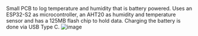 Small PCB to log temperature and humidity that is battery powered.
Uses an ESP32-S2 as microcontroller, an AHT20 as humidity and temperature sensor and has a 125MB flash chip to hold data.
Charging the battery is done via USB Type C.
![image](https://github.com/TimBilliet/temp-humidity-logger-pcb/assets/47719114/358c33e3-8f89-4f16-bb37-ccfa39dcf8d8)

